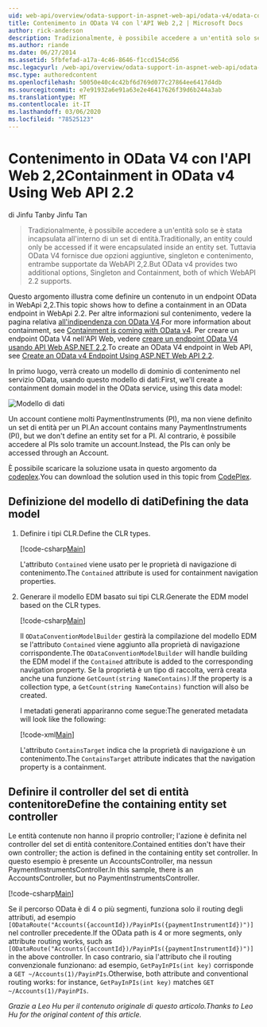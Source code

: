 ```yaml
---
uid: web-api/overview/odata-support-in-aspnet-web-api/odata-v4/odata-containment-in-web-api-22
title: Contenimento in OData V4 con l'API Web 2,2 | Microsoft Docs
author: rick-anderson
description: Tradizionalmente, è possibile accedere a un'entità solo se è stata incapsulata all'interno di un set di entità. Tuttavia OData V4 fornisce due opzioni aggiuntive, singleton e con...
ms.author: riande
ms.date: 06/27/2014
ms.assetid: 5fbfefad-a17a-4c46-8646-f1ccd154cd56
msc.legacyurl: /web-api/overview/odata-support-in-aspnet-web-api/odata-v4/odata-containment-in-web-api-22
msc.type: authoredcontent
ms.openlocfilehash: 50050e40c4c42bf6d769d077c27864ee6417d4db
ms.sourcegitcommit: e7e91932a6e91a63e2e46417626f39d6b244a3ab
ms.translationtype: MT
ms.contentlocale: it-IT
ms.lasthandoff: 03/06/2020
ms.locfileid: "78525123"
---
```

# <a name="containment-in-odata-v4-using-web-api-22"></a><span data-ttu-id="3ed9a-104">Contenimento in OData V4 con l'API Web 2,2</span><span class="sxs-lookup"><span data-stu-id="3ed9a-104">Containment in OData v4 Using Web API 2.2</span></span>

<span data-ttu-id="3ed9a-105">di Jinfu Tan</span><span class="sxs-lookup"><span data-stu-id="3ed9a-105">by Jinfu Tan</span></span>

> <span data-ttu-id="3ed9a-106">Tradizionalmente, è possibile accedere a un'entità solo se è stata incapsulata all'interno di un set di entità.</span><span class="sxs-lookup"><span data-stu-id="3ed9a-106">Traditionally, an entity could only be accessed if it were encapsulated inside an entity set.</span></span> <span data-ttu-id="3ed9a-107">Tuttavia OData V4 fornisce due opzioni aggiuntive, singleton e contenimento, entrambe supportate da WebAPI 2,2.</span><span class="sxs-lookup"><span data-stu-id="3ed9a-107">But OData v4 provides two additional options, Singleton and Containment, both of which WebAPI 2.2 supports.</span></span>

<span data-ttu-id="3ed9a-108">Questo argomento illustra come definire un contenuto in un endpoint OData in WebApi 2,2.</span><span class="sxs-lookup"><span data-stu-id="3ed9a-108">This topic shows how to define a containment in an OData endpoint in WebApi 2.2.</span></span> <span data-ttu-id="3ed9a-109">Per altre informazioni sul contenimento, vedere la pagina relativa [all'indipendenza con OData V4](https://blogs.msdn.com/b/odatateam/archive/2014/03/13/containment-is-coming-with-odata-v4.aspx).</span><span class="sxs-lookup"><span data-stu-id="3ed9a-109">For more information about containment, see [Containment is coming with OData v4](https://blogs.msdn.com/b/odatateam/archive/2014/03/13/containment-is-coming-with-odata-v4.aspx).</span></span> <span data-ttu-id="3ed9a-110">Per creare un endpoint OData V4 nell'API Web, vedere [creare un endpoint OData V4 usando API Web ASP.NET 2,2](create-an-odata-v4-endpoint.md).</span><span class="sxs-lookup"><span data-stu-id="3ed9a-110">To create an OData V4 endpoint in Web API, see [Create an OData v4 Endpoint Using ASP.NET Web API 2.2](create-an-odata-v4-endpoint.md).</span></span>

<span data-ttu-id="3ed9a-111">In primo luogo, verrà creato un modello di dominio di contenimento nel servizio OData, usando questo modello di dati:</span><span class="sxs-lookup"><span data-stu-id="3ed9a-111">First, we'll create a containment domain model in the OData service, using this data model:</span></span>

![Modello di dati](odata-containment-in-web-api-22/_static/image1.png)

<span data-ttu-id="3ed9a-113">Un account contiene molti PaymentInstruments (PI), ma non viene definito un set di entità per un PI.</span><span class="sxs-lookup"><span data-stu-id="3ed9a-113">An account contains many PaymentInstruments (PI), but we don't define an entity set for a PI.</span></span> <span data-ttu-id="3ed9a-114">Al contrario, è possibile accedere al PIs solo tramite un account.</span><span class="sxs-lookup"><span data-stu-id="3ed9a-114">Instead, the PIs can only be accessed through an Account.</span></span>

<span data-ttu-id="3ed9a-115">È possibile scaricare la soluzione usata in questo argomento da [codeplex](https://aspnet.codeplex.com/SourceControl/latest#Samples/WebApi/OData/v4/ODataContainmentSample/).</span><span class="sxs-lookup"><span data-stu-id="3ed9a-115">You can download the solution used in this topic from [CodePlex](https://aspnet.codeplex.com/SourceControl/latest#Samples/WebApi/OData/v4/ODataContainmentSample/).</span></span>

## <a name="defining-the-data-model"></a><span data-ttu-id="3ed9a-116">Definizione del modello di dati</span><span class="sxs-lookup"><span data-stu-id="3ed9a-116">Defining the data model</span></span>

1. <span data-ttu-id="3ed9a-117">Definire i tipi CLR.</span><span class="sxs-lookup"><span data-stu-id="3ed9a-117">Define the CLR types.</span></span>

    [!code-csharp[Main](odata-containment-in-web-api-22/samples/sample1.cs)]

    <span data-ttu-id="3ed9a-118">L'attributo `Contained` viene usato per le proprietà di navigazione di contenimento.</span><span class="sxs-lookup"><span data-stu-id="3ed9a-118">The `Contained` attribute is used for containment navigation properties.</span></span>
2. <span data-ttu-id="3ed9a-119">Generare il modello EDM basato sui tipi CLR.</span><span class="sxs-lookup"><span data-stu-id="3ed9a-119">Generate the EDM model based on the CLR types.</span></span>

    [!code-csharp[Main](odata-containment-in-web-api-22/samples/sample2.cs)]

    <span data-ttu-id="3ed9a-120">Il `ODataConventionModelBuilder` gestirà la compilazione del modello EDM se l'attributo `Contained` viene aggiunto alla proprietà di navigazione corrispondente.</span><span class="sxs-lookup"><span data-stu-id="3ed9a-120">The `ODataConventionModelBuilder` will handle building the EDM model if the `Contained` attribute is added to the corresponding navigation property.</span></span> <span data-ttu-id="3ed9a-121">Se la proprietà è un tipo di raccolta, verrà creata anche una funzione `GetCount(string NameContains)`.</span><span class="sxs-lookup"><span data-stu-id="3ed9a-121">If the property is a collection type, a `GetCount(string NameContains)` function will also be created.</span></span>

    <span data-ttu-id="3ed9a-122">I metadati generati appariranno come segue:</span><span class="sxs-lookup"><span data-stu-id="3ed9a-122">The generated metadata will look like the following:</span></span>

    [!code-xml[Main](odata-containment-in-web-api-22/samples/sample3.xml?highlight=10)]

    <span data-ttu-id="3ed9a-123">L'attributo `ContainsTarget` indica che la proprietà di navigazione è un contenimento.</span><span class="sxs-lookup"><span data-stu-id="3ed9a-123">The `ContainsTarget` attribute indicates that the navigation property is a containment.</span></span>

## <a name="define-the-containing-entity-set-controller"></a><span data-ttu-id="3ed9a-124">Definire il controller del set di entità contenitore</span><span class="sxs-lookup"><span data-stu-id="3ed9a-124">Define the containing entity set controller</span></span>

<span data-ttu-id="3ed9a-125">Le entità contenute non hanno il proprio controller; l'azione è definita nel controller del set di entità contenitore.</span><span class="sxs-lookup"><span data-stu-id="3ed9a-125">Contained entities don't have their own controller; the action is defined in the containing entity set controller.</span></span> <span data-ttu-id="3ed9a-126">In questo esempio è presente un AccountsController, ma nessun PaymentInstrumentsController.</span><span class="sxs-lookup"><span data-stu-id="3ed9a-126">In this sample, there is an AccountsController, but no PaymentInstrumentsController.</span></span>

[!code-csharp[Main](odata-containment-in-web-api-22/samples/sample4.cs)]

<span data-ttu-id="3ed9a-127">Se il percorso OData è di 4 o più segmenti, funziona solo il routing degli attributi, ad esempio `[ODataRoute("Accounts({accountId})/PayinPIs({paymentInstrumentId})")]` nel controller precedente.</span><span class="sxs-lookup"><span data-stu-id="3ed9a-127">If the OData path is 4 or more segments, only attribute routing works, such as `[ODataRoute("Accounts({accountId})/PayinPIs({paymentInstrumentId})")]` in the above controller.</span></span> <span data-ttu-id="3ed9a-128">In caso contrario, sia l'attributo che il routing convenzionale funzionano: ad esempio, `GetPayInPIs(int key)` corrisponde a `GET ~/Accounts(1)/PayinPIs`.</span><span class="sxs-lookup"><span data-stu-id="3ed9a-128">Otherwise, both attribute and conventional routing works: for instance, `GetPayInPIs(int key)` matches `GET ~/Accounts(1)/PayinPIs`.</span></span>

<span data-ttu-id="3ed9a-129">*Grazie a Leo Hu per il contenuto originale di questo articolo.*</span><span class="sxs-lookup"><span data-stu-id="3ed9a-129">*Thanks to Leo Hu for the original content of this article.*</span></span>
